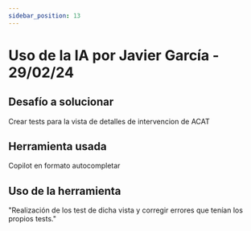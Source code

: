 ```yaml
---
sidebar_position: 13
---
```


# Uso de la IA por Javier García - 29/02/24

## Desafío a solucionar

Crear tests para la vista de detalles de intervencion de ACAT

## Herramienta usada

Copilot en formato autocompletar

## Uso de la herramienta

"Realización de los test de dicha vista y corregir errores que tenían los propios tests."
